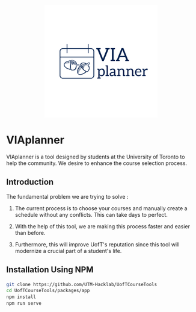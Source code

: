 <p align="center">
  <a href="https://uoftcoursetools.tech/" target="_blank">
    <img alt="VIAplanner" width="300" src="./VIA.png">
  </a>
</p>

# VIAplanner

VIAplanner is a tool designed by students at the University of Toronto to help the community. We desire to enhance the course selection process.

## Introduction

The fundamental problem we are trying to solve :
1. The current process is to choose your courses and manually create a schedule without any conflicts. This can take days to perfect.

2. With the help of this tool, we are making this process faster and easier than before.

3. Furthermore, this will improve UofT's reputation since this tool will modernize a crucial part of a student's life.

## Installation Using NPM

```sh
git clone https://github.com/UTM-Hacklab/UofTCourseTools
cd UofTCourseTools/packages/app
npm install
npm run serve
```
